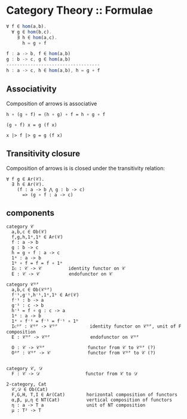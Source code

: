 # Category Theory :: Formulae

```js
∀ f ∈ hom(a,b).
  ∀ g ∈ hom(b,c).
    ∃ h ∈ hom(a,c).
      h = g ∘ f

f : a -> b, f ∈ hom(a,b)
g : b -> c, g ∈ hom(a,b)
-----------------------------------
h : a -> c, h ∈ hom(a,b), h = g ∘ f
```


## Associativity

Composition of arrows is associative

```
h ∘ (g ∘ f) = (h ∘ g) ∘ f = h ∘ g ∘ f

(g ∘ f) x = g (f x)

x |> f |> g = g (f x)

```

## Transitivity closure

Composition of arrows is is closed under the transitivity relation:

```
∀ f g ∈ Ar(𝒞).
  ∃ h ∈ Ar(𝒞).
    (f : a -> b ⋀ g : b -> c)
      => (g ∘ f : a -> c)
```

## components

```
category 𝒞
  a,b,c ∈ Ob(𝒞)
  f,g,h,1ᵃ,1ᵇ ∈ Ar(𝒞)
  f : a -> b
  g : b -> c
  h = g ∘ f : a -> c
  1ᵃ : a -> b
  1ᵇ ∘ f = f = f ∘ 1ᵃ
  Iᴄ : 𝒞 -> 𝒞          identity functor on 𝒞
  E : 𝒞 -> 𝒞           endofunctor on 𝒞

category 𝒞ᴼᴾ
  a,b,c ∈ Ob(𝒞ᴼᴾ)
  f⁻¹,g⁻¹,h⁻¹,1ᵃ,1ᵇ ∈ Ar(𝒞)
  f⁻¹ : b -> a
  g⁻¹ : c -> b
  h⁻¹ = f ∘ g : c -> a
  1ᵃ : a -> b
  1ᵃ ∘ f⁻¹ = f⁻¹ = f⁻¹ ∘ 1ᵇ
  Iᴄᴼᴾ : 𝒞ᴼᴾ -> 𝒞ᴼᴾ            identity functor on 𝒞ᴼᴾ, unit of F composition
  E : 𝒞ᴼᴾ -> 𝒞ᴼᴾ               endofunctor on 𝒞ᴼᴾ

  O : 𝒞 -> 𝒞ᴼᴾ                functor from 𝒞 to 𝒞ᴼᴾ (?)
  Oᴼᴾ : 𝒞ᴼᴾ -> 𝒞              functor from 𝒞ᴼᴾ to 𝒞 (?)


category 𝒞, 𝒟
  F : 𝒞 -> 𝒟                 functor from 𝒞 to 𝒟

2-category, Cat
  𝒞,𝒟 ∈ Ob(Cat)
  F,G,H, T,I ∈ Ar(Cat)        horizontal composition of functors
  α,β, μ,η ∈ NT(Cat)          vertical composition of functors
  η : a -> T a                unit of NT composition
  μ : T² -> T
```

